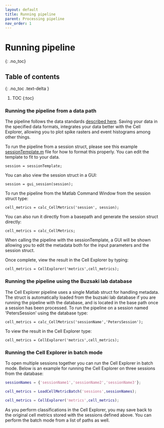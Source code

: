 ```yaml
---
layout: default
title: Running pipeline
parent: Processing pipeline
nav_order: 1
---
```

# Running pipeline
{: .no_toc}
## Table of contents
{: .no_toc .text-delta }

1. TOC
{:toc}

### Running the pipeline from a data path
The pipeline follows the data standards [described here](/pipeline/data-structure-and-format/). Saving your data in the specified data formats, integrates your data better with the Cell Explorer, allowing you to plot spike rasters and event histograms among other things.

To run the pipeline from a session struct, please see this example
[sessionTemplate.m](https://github.com/petersenpeter/Cell-Explorer/blob/master/calc_CellMetrics/sessionTemplate.m) file for how to format this properly. You can edit the template to fit to your data.

`session = sessionTemplate;`

You can also view the session struct in a GUI:

`session = gui_session(session);`

To run the pipeline from the Matlab Command Window from the session struct type:

`cell_metrics = calc_CellMetrics('session', session);`

You can also run it directly from a basepath and generate the session struct directly:

`cell_metrics = calc_CellMetrics;`

When calling the pipeline with the sessionTemplate, a GUI will be shown allowing you to edit the metadata both for the input parameters and the session struct. 

Once complete, view the result in the Cell Explorer by typing:

`cell_metrics = CellExplorer('metrics',cell_metrics);`

### Running the pipeline using the Buzsaki lab database
The Cell Explorer pipeline uses a single Matlab struct for handling metadata. The struct is automatically loaded from the buzsaki lab database if you are running the pipeline with the database, and is located in the base path once a session has been processed. To run the pipeline on a session named 'PetersSession' using the database type:

`cell_metrics = calc_CellMetrics('sessionName','PetersSession');`

To view the result in the Cell Explorer type:

`cell_metrics = CellExplorer('metrics',cell_metrics);`

### Running the Cell Explorer in batch mode
To open multiple sessions together you can run the Cell Explorer in batch mode. Below is an example for running the Cell Explorer on three sessions from the database:

```m
sessionNames = {'sessionName1','sessionName2','sessionName3'};

cell_metrics = LoadCellMetricBatch('sessions',sessionNames);

cell_metrics = CellExplorer('metrics',cell_metrics);
```
As you perform classifications in the Cell Explorer, you may save back to the original cell metrics stored with the sessions defined above. You can perform the batch mode from a list of paths as well.

